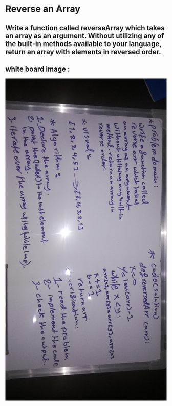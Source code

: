 # Reverse an Array

## Write a function called reverseArray which takes an array as an argument. Without utilizing any of the built-in methods available to your language, return an array with elements in reversed order.

## white board image : 

![Board](array-reverse.jpg)
